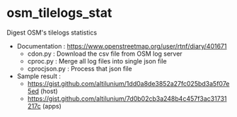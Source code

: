 # osm_tilelogs_stat
 Digest OSM's tilelogs statistics 

* Documentation : https://www.openstreetmap.org/user/rtnf/diary/401671
  * cdon.py : Download the csv file from OSM log server
  * cproc.py : Merge all log files into single json file
  * cprocjson.py : Process that json file
* Sample result :
  * https://gist.github.com/altilunium/1dd0a8de3852a27fc025bd3a5f07e5ed (host)
  * https://gist.github.com/altilunium/7d0b02cb3a248b4c457f3ac31731217c (apps)
